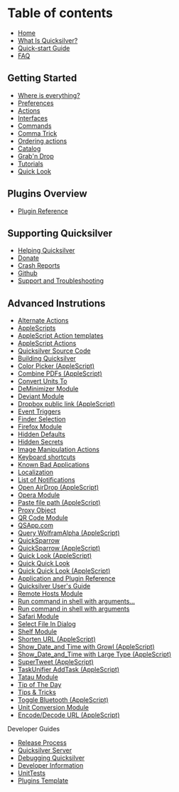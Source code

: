# Table of contents

* [Home](README.md)
* [What Is Quicksilver?](What\_Is\_Quicksilver.md)
* [Quick-start Guide](Quick-start\_Guide.md)
* [FAQ](FAQ.md)

## Getting Started

* [Where is everything?](Where\_is\_everything.md)
* [Preferences](Preferences.md)
* [Actions](Executing\_actions.md)
* [Interfaces](Interfaces.md)
* [Commands](Commands.md)
* [Comma Trick](Comma\_Trick.md)
* [Ordering actions](Ordering\_actions.md)
* [Catalog](Catalog.md)
* [Grab'n Drop](Grab\_'n\_Drop.md)
* [Tutorials](Tutorials.md)
* [Quick Look](Quick\_Look.md)

## Plugins Overview

* [Plugin Reference](Plugin\_Reference.md)

## Supporting Quicksilver

* [Helping Quicksilver](Helping\_Quicksilver.md)
* [Donate](https://qsapp.com/donate.php)
* [Crash Reports](Crash\_Reports.md)
* [Github](Github.md)
* [Support and Troubleshooting](Support\_and\_Troubleshooting.md)

## Advanced Instrutions

* [Alternate Actions](Alternate\_Actions.md)
* [AppleScripts](AppleScripts.md)
* [AppleScript Action templates](AppleScript\_Action\_templates.md)
* [AppleScript Actions](AppleScript\_Actions.md)
* [Quicksilver Source Code](Application\_and\_Plugin\_Reference.md)
* [Building Quicksilver](Building\_Quicksilver.md)
* [Color Picker (AppleScript)](Color\_Picker\_\(AppleScript\).md)
* [Combine PDFs (AppleScript)](Combine\_PDFs\_\(AppleScript\).md)
* [Convert Units To](Convert\_Units\_To.md)
* [DeMinimizer Module](DeMinimizer\_Module.md)
* [Deviant Module](Deviant\_Module.md)
* [Dropbox public link (AppleScript)](Dropbox\_public\_link\_\(AppleScript\).md)
* [Event Triggers](Event\_Triggers.md)
* [Finder Selection](Finder\_Selection.md)
* [Firefox Module](Firefox\_Module.md)
* [Hidden Defaults](Hidden\_Defaults.md)
* [Hidden Secrets](Hidden\_Secrets.md)
* [Image Manipulation Actions](Image\_Manipulation\_Actions.md)
* [Keyboard shortcuts](Keyboard\_shortcuts.md)
* [Known Bad Applications](Known\_Bad\_Applications.md)
* [Localization](Localization.md)
* [List of Notifications](Notifications.md)
* [Open AirDrop (AppleScript)](Open\_AirDrop\_\(AppleScript\).md)
* [Opera Module](Opera\_Module.md)
* [Paste file path (AppleScript)](Paste\_file\_path\_\(AppleScript\).md)
* [Proxy Object](Proxy\_Object.md)
* [QR Code Module](QR\_Code\_Module.md)
* [QSApp.com](QSApp.com.md)
* [Query WolframAlpha (AppleScript)](Query\_WolframAlpha\_\(AppleScript\).md)
* [QuickSparrow](QuickSparrow.md)
* [QuickSparrow (AppleScript)](QuickSparrow\_\(AppleScript\).md)
* [Quick Look (AppleScript)](Quick\_Look\_\(AppleScript\).md)
* [Quick Quick Look](Quick\_Quick\_Look.md)
* [Quick Quick Look (AppleScript)](Quick\_Quick\_Look\_\(AppleScript\).md)
* [Application and Plugin Reference](Quicksilver\_Source\_Code.md)
* [Quicksilver User's Guide](Quicksilver\_User's\_Guide.md)
* [Remote Hosts Module](Remote\_Hosts\_Module.md)
* [Run command in shell with arguments...](Run\_command\_in\_shell\_with\_arguments....md)
* [Run command in shell with arguments](Run\_command\_in\_shell\_with\_arguments.md)
* [Safari Module](Safari\_Module.md)
* [Select File In Dialog](Select\_File\_In\_Dialog.md)
* [Shelf Module](Shelf\_Module.md)
* [Shorten URL (AppleScript)](Shorten\_URL\_\(AppleScript\).md)
* [Show\_Date\_and Time with Growl (AppleScript)](Show\_Date\_and\_Time\_with\_Growl\_\(AppleScript\).md)
* [Show\_Date\_and\_Time with Large Type (AppleScript)](Show\_Date\_and\_Time\_with\_Large\_Type\_\(AppleScript\).md)
* [SuperTweet (AppleScript)](SuperTweet\_\(AppleScript\).md)
* [TaskUnifier AddTask (AppleScript)](TaskUnifier\_AddTask\_\(AppleScript\).md)
* [Tatau Module](Tatau\_Module.md)
* [Tip of The Day](Tip\_of\_The\_Day.md)
* [Tips & Tricks](Tips\_&\_Tricks.md)
* [Toggle Bluetooth (AppleScript)](Toggle\_Bluetooth\_\(AppleScript\).md)
* [Unit Conversion Module](Unit\_Conversion\_Module.md)
* [Encode/Decode URL (AppleScript)](Encode\_Decode\_URL\_\(AppleScript\).md)

Developer Guides

* [Release Process](Release\_Process.md)
* [Quicksilver Server](Tech/Quicksilver\_Server.md)
* [Debugging Quicksilver](Debugging\_Quicksilver.md)
* [Developer Information](Developer\_Information.md)
* [UnitTests](UnitTests.md)
* [Plugins Template](Plugins\_Template.md)